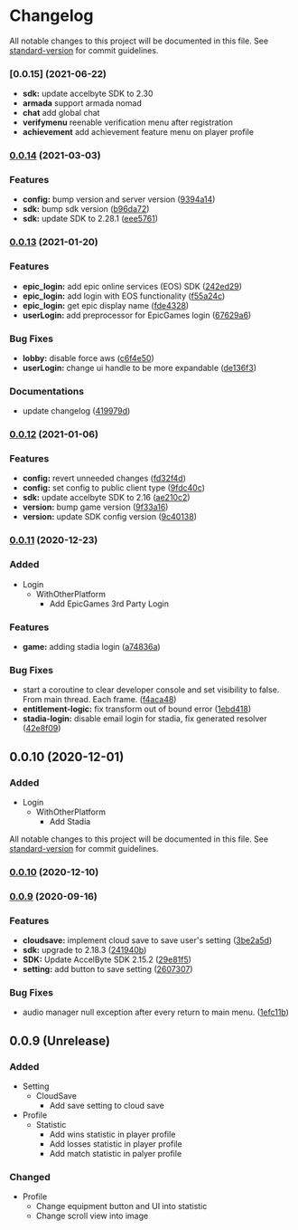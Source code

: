# Changelog

All notable changes to this project will be documented in this file. See [standard-version](https://github.com/conventional-changelog/standard-version) for commit guidelines.

### [0.0.15] (2021-06-22)
* **sdk:** update accelbyte SDK to 2.30
* **armada** support armada nomad
* **chat** add global chat
* **verifymenu** reenable verification menu after registration
* **achievement** add achievement feature menu on player profile

### [0.0.14](https://bitbucket.org/accelbyte/justice-unity-sample-project/branches/compare/0.0.14%0D0.0.13) (2021-03-03)


### Features

* **config:** bump version and server version ([9394a14](https://bitbucket.org/accelbyte/justice-unity-sample-project/commits/9394a1424ad04e666b8958fc0fdc1613ea4dd9eb))
* **sdk:** bump sdk version ([b96da72](https://bitbucket.org/accelbyte/justice-unity-sample-project/commits/b96da72378bfaa235c999c78f2e582b976e706f2))
* **sdk:** update SDK to 2.28.1 ([eee5761](https://bitbucket.org/accelbyte/justice-unity-sample-project/commits/eee5761fbe7d299d6bfdaec6765da2d14914aabf))

### [0.0.13](https://bitbucket.org/accelbyte/justice-unity-sample-project/branches/compare/0.0.13%0D0.0.12) (2021-01-20)


### Features

* **epic_login:** add epic online services (EOS) SDK ([242ed29](https://bitbucket.org/accelbyte/justice-unity-sample-project/commits/242ed29574e4be0aa00bfbbd719c5a0588d2dbcd))
* **epic_login:** add login with EOS functionality ([f55a24c](https://bitbucket.org/accelbyte/justice-unity-sample-project/commits/f55a24ca1c9c33c591f74afbbbc7600d67c103ee))
* **epic_login:** get epic display name ([fde4328](https://bitbucket.org/accelbyte/justice-unity-sample-project/commits/fde432899eef6237ef4f5f6caa137c9d97dd20a2))
* **userLogin:** add preprocessor for EpicGames login ([67629a6](https://bitbucket.org/accelbyte/justice-unity-sample-project/commits/67629a6acb35ec29ac847b605ae5d86b5fe2c70c))


### Bug Fixes

* **lobby:** disable force aws ([c6f4e50](https://bitbucket.org/accelbyte/justice-unity-sample-project/commits/c6f4e5078181c395bc1f8f8f7c05add1d655fecc))
* **userLogin:** change ui handle to be more expandable ([de136f3](https://bitbucket.org/accelbyte/justice-unity-sample-project/commits/de136f3ca67c3d365928f196611c7f9f2aea1e53))


### Documentations

* update changelog ([419979d](https://bitbucket.org/accelbyte/justice-unity-sample-project/commits/419979d558de01efbcb953fb795b1a4b8a7f3bcd))

### [0.0.12](https://bitbucket.org/accelbyte/justice-unity-sample-project/branches/compare/0.0.12%0D0.0.11) (2021-01-06)


### Features

* **config:** revert unneeded changes ([fd32f4d](https://bitbucket.org/accelbyte/justice-unity-sample-project/commits/fd32f4dc42dfbc50cef48c1a931198ac1dda54a9))
* **config:** set config to public client type ([9fdc40c](https://bitbucket.org/accelbyte/justice-unity-sample-project/commits/9fdc40c8a85ef43b3718d16c1c0f256e1c55e0e1))
* **sdk:** update accelbyte SDK to 2.16 ([ae210c2](https://bitbucket.org/accelbyte/justice-unity-sample-project/commits/ae210c28dae5a3524190fc964951246e4e5115b4))
* **version:** bump game version ([9f33a16](https://bitbucket.org/accelbyte/justice-unity-sample-project/commits/9f33a1647a3afc03808ae661c12b5a8e922e6f2a))
* **version:** update SDK config version ([9c40138](https://bitbucket.org/accelbyte/justice-unity-sample-project/commits/9c40138d782667d155bf9d284849027c665467b4))

### [0.0.11](https://bitbucket.org/accelbyte/justice-unity-sample-project/branches/compare/0.0.11%0D0.0.10) (2020-12-23)
### Added
- Login
  - WithOtherPlatform
    - Add EpicGames 3rd Party Login

### Features

* **game:** adding stadia login ([a74836a](https://bitbucket.org/accelbyte/justice-unity-sample-project/commits/a74836a339b5415e391c749e6679e224d73f723c))


### Bug Fixes

* start a coroutine to clear developer console and set visibility to false. From main thread. Each frame. ([f4aca48](https://bitbucket.org/accelbyte/justice-unity-sample-project/commits/f4aca48bacf3fda6a4e782d42c72dd3cca7720a2))
* **entitlement-logic:** fix transform out of bound error ([1ebd418](https://bitbucket.org/accelbyte/justice-unity-sample-project/commits/1ebd4187eb0c1556df4d6324b00e5e67ce26a15d))
* **stadia-login:** disable email login for stadia, fix generated resolver ([42e8f09](https://bitbucket.org/accelbyte/justice-unity-sample-project/commits/42e8f090d775c85509211900d801fc841e6a115a))

## 0.0.10 (2020-12-01)
### Added
- Login
  - WithOtherPlatform
    - Add Stadia

All notable changes to this project will be documented in this file. See [standard-version](https://github.com/conventional-changelog/standard-version) for commit guidelines.

### [0.0.10](https://bitbucket.org/accelbyte/justice-unity-sample-project/branches/compare/0.0.10%0D0.0.9) (2020-12-10)

### [0.0.9](https://bitbucket.org/accelbyte/justice-unity-sample-project/branches/compare/v0.0.9%0Dv0.0.8) (2020-09-16)


### Features

* **cloudsave:** implement cloud save to save user's setting ([3be2a5d](https://bitbucket.org/accelbyte/justice-unity-sample-project/commits/3be2a5db1f98fa9d26cbe70ddb467335b8d81c60))
* **sdk:** upgrade to 2.18.3 ([241940b](https://bitbucket.org/accelbyte/justice-unity-sample-project/commits/241940b0de69918bf5fd923b10349b53f2021404))
* **SDK:** Update AccelByte SDK 2.15.2 ([29e81f5](https://bitbucket.org/accelbyte/justice-unity-sample-project/commits/29e81f58293e920540f5ca9c5f1cda8b8be5140b))
* **setting:** add button to save setting ([2607307](https://bitbucket.org/accelbyte/justice-unity-sample-project/commits/2607307a613b50ecb0b5de5a20bb8b81c3b60e0c))


### Bug Fixes

* audio manager null exception after every return to main menu. ([1efc11b](https://bitbucket.org/accelbyte/justice-unity-sample-project/commits/1efc11b106a263b97c57d8538bcf04c8111bb49e))

## 0.0.9 (Unrelease)
### Added
- Setting
  - CloudSave
    - Add save setting to cloud save
- Profile
  - Statistic
    - Add wins statistic in player profile
    - Add losses statistic in player profile
    - Add match statistic in palyer profile
### Changed
- Profile
  - Change equipment button and UI into statistic 
  - Change scroll view into image
